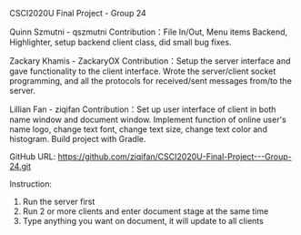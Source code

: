 CSCI2020U Final Project - Group 24

Quinn Szmutni - qszmutni
Contribution：File In/Out, Menu items Backend, Highlighter, setup backend client class, did small bug fixes.

Zackary Khamis - ZackaryOX
Contribution：Setup the server interface and gave functionality to the client interface. 
              Wrote the server/client socket programming, and all the protocols for received/sent messages from/to the server.

Lillian Fan - ziqifan
Contribution：Set up user interface of client in both name window and document window. Implement function of online user's name logo, 
              change text font, change text size, change text color and histogram. Build project with Gradle. 


GitHub URL:
https://github.com/ziqifan/CSCI2020U-Final-Project---Group-24.git

Instruction:
1. Run the server first
2. Run 2 or more clients and enter document stage at the same time 
3. Type anything you want on document, it will update to all clients


